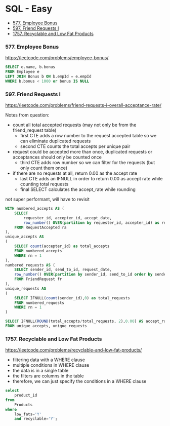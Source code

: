 
# SQL - Easy

- [577. Employee Bonus](#577-employee-bonus)
- [597. Friend Requests I](#597-friend-requests-i)
- [1757. Recyclable and Low Fat Products](#1757-recyclable-and-low-fat-products)

### 577. Employee Bonus
https://leetcode.com/problems/employee-bonus/

```sql
SELECT e.name, b.bonus 
FROM Employee e
LEFT JOIN Bonus b ON b.empId = e.empId
WHERE b.bonus < 1000 or bonus IS NULL
```

### 597. Friend Requests I
https://leetcode.com/problems/friend-requests-i-overall-acceptance-rate/

Notes from question:
- count all total accepted requests (may not only be from the friend_request table)
  - first CTE adds a row number to the request accepted table so we can eliminate duplicated requests
  - second CTE counts the total accepts per unique pair
- request could be accepted more than once, duplicated requests or acceptances should only be counted once
  - third CTE adds row number so we can filter for the requests (but only count them once)
- if there are no requests at all, return 0.00 as the accept rate 
  - last CTE adds an IFNULL in order to return 0.00 as accept rate while counting total requests 
  - final SELECT calculates the accept_rate while rounding 

not super performant, will have to revisit 
```sql
WITH numbered_accepts AS (
    SELECT 
        requester_id, accepter_id, accept_date, 
        row_number() OVER(partition by requester_id, accepter_id) as rn
    FROM RequestAccepted ra
),
unique_accepts AS 
(
    SELECT count(accepter_id) as total_accepts
    FROM numbered_accepts
    WHERE rn = 1
),
numbered_requests AS (
    SELECT sender_id, send_to_id, request_date, 
    row_number() OVER(partition by sender_id, send_to_id order by sender_id) as rn
    FROM FriendRequest fr
),
unique_requests AS 
(
    SELECT IFNULL(count(sender_id),0) as total_requests
    FROM numbered_requests
    WHERE rn = 1
)

SELECT IFNULL(ROUND(total_accepts/total_requests, 2),0.00) AS accept_rate
FROM unique_accepts, unique_requests
```

### 1757. Recyclable and Low Fat Products
https://leetcode.com/problems/recyclable-and-low-fat-products/

- filtering data with a WHERE clause 
- multiple conditions in WHERE clause
- the data is in a single table
- the filters are columns in the table 
- therefore, we can just specify the conditions in a WHERE clause

```sql
select 
    product_id 
from 
    Products 
where 
    low_fats='Y' 
    and recyclable='Y';
```
